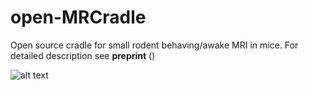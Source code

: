 # open-MRCradle
Open source cradle for small rodent behaving/awake MRI in mice. For detailed description see **preprint** ()

![alt text](https://github.com/rlemubaghs/open_mrcradle_mouse/blob/main/images/cradle_overview.png?raw=true)
